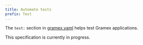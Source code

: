 ```yaml
---
title: Automate tests
prefix: Test
...
```


The `test:` section in [gramex.yaml](gramex.yaml) helps test Gramex applications.

This specification is currently in progress.
